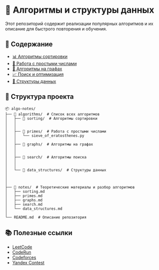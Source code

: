# 🚀 Алгоритмы и структуры данных

Этот репозиторий содержит реализации популярных алгоритмов и их описание для быстрого повторения и обучения.

## 📌 Содержание
- [📊 Алгоритмы сортировки](notes/sorting.md)
- [🔢 Работа с простыми числами](notes/primes.md)
- [🔗 Алгоритмы на графах](notes/graphs.md)
- [📈 Поиск и оптимизация](notes/search.md)
- [📂 Структуры данных](notes/data_structures.md)

## 📁 Структура проекта

```
📦 algo-notes/
├── 📂 algorithms/  # Список всех алгоритмов
│   ├── 📂 sorting/  # Алгоритмы сортировки
│   │   
│   │   
│   ├── 📂 primes/  # Работа с простыми числами
│   │   └── sieve_of_eratosthenes.py
│   │   
│   ├── 📂 graphs/  # Алгоритмы на графах
│   │   
│   │   
│   ├── 📂 search/  # Алгоритмы поиска
│   │   
│   │   
│   └── 📂 data_structures/  # Структуры данных
│     
│     
│
├── 📂 notes/  # Теоретические материалы и разбор алгоритмов
│   ├── sorting.md
│   ├── primes.md
│   ├── graphs.md
│   ├── search.md
│   └── data_structures.md
│
└── README.md  # Описание репозитория
```

## 📚 Полезные ссылки
- [LeetCode](https://leetcode.com/)
- [CodeRun](https://coderun.yandex.ru)
- [Codeforces](https://codeforces.com/)
- [Yandex Contest](https://contest.yandex.ru/)  